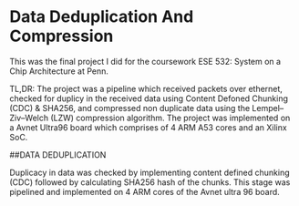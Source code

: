 # Data Deduplication And Compression

This was the final project I did for the coursework ESE 532: System on a Chip Architecture at Penn.

TL,DR: The project was a pipeline which received packets over ethernet, checked for duplicy in the received data using Content Defoned Chunking (CDC) & SHA256, and compressed non duplicate data using the Lempel–Ziv–Welch (LZW) compression algorithm. The project was implemented on a Avnet Ultra96 board which comprises of 4 ARM A53 cores and an Xilinx SoC.

##DATA DEDUPLICATION

Duplicacy in data was checked by implementing content defined chunking (CDC) followed by calculating SHA256 hash of the chunks. This stage was pipelined and implemented on 4 ARM cores of the Avnet ultra 96 board.

